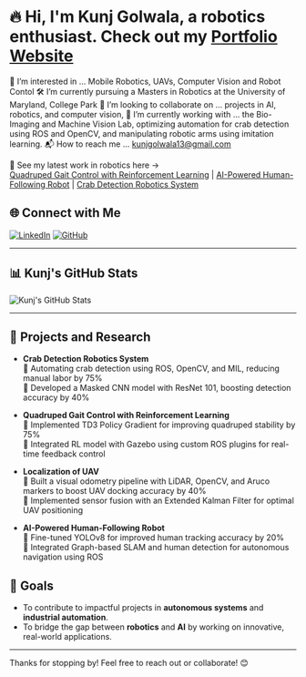 # 🔥 Hi, I'm Kunj Golwala, a robotics enthusiast. Check out my [Portfolio Website](https://kunj13.github.io/kunj.github.io/)

👾 I’m interested in ... Mobile Robotics, UAVs, Computer Vision and Robot Contol 
🛠 I’m currently pursuing a Masters in Robotics at the University of Maryland, College Park
🤝 I’m looking to collaborate on ... projects in AI, robotics, and computer vision, 
🌟 I’m currently working with ... the Bio-Imaging and Machine Vision Lab, optimizing automation for crab detection using ROS and OpenCV, and manipulating robotic arms using imitation learning.
📬 How to reach me ... kunjgolwala13@gmail.com  

🎥 See my latest work in robotics here ->  
[Quadruped Gait Control with Reinforcement Learning](#) | [AI-Powered Human-Following Robot](#) | [Crab Detection Robotics System](#)

## 🌐 Connect with Me
[![LinkedIn](https://img.shields.io/badge/LinkedIn-0077B5?style=for-the-badge&logo=linkedin&logoColor=white)](https://www.linkedin.com/in/kunj-golwala) [![GitHub](https://img.shields.io/badge/GitHub-181717?style=for-the-badge&logo=github&logoColor=white)](https://github.com/kunj13)

---

## 📊 Kunj's GitHub Stats
![Kunj's GitHub Stats](https://github-readme-stats.vercel.app/api?username=kunj13&show_icons=true&theme=tokyonight)

---

## 🔧 Projects and Research

- **Crab Detection Robotics System**  
  🔹 Automating crab detection using ROS, OpenCV, and MIL, reducing manual labor by 75%  
  🔹 Developed a Masked CNN model with ResNet 101, boosting detection accuracy by 40%  

- **Quadruped Gait Control with Reinforcement Learning**  
  🔹 Implemented TD3 Policy Gradient for improving quadruped stability by 75%  
  🔹 Integrated RL model with Gazebo using custom ROS plugins for real-time feedback control  

- **Localization of UAV**  
  🔹 Built a visual odometry pipeline with LiDAR, OpenCV, and Aruco markers to boost UAV docking accuracy by 40%  
  🔹 Implemented sensor fusion with an Extended Kalman Filter for optimal UAV positioning  

- **AI-Powered Human-Following Robot**  
  🔹 Fine-tuned YOLOv8 for improved human tracking accuracy by 20%  
  🔹 Integrated Graph-based SLAM and human detection for autonomous navigation using ROS

## 🎯 Goals
- To contribute to impactful projects in **autonomous systems** and **industrial automation**.
- To bridge the gap between **robotics** and **AI** by working on innovative, real-world applications.

---

Thanks for stopping by! Feel free to reach out or collaborate! 😊
